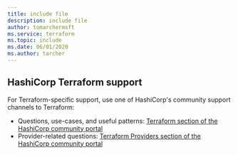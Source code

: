 ```yaml
---
title: include file
description: include file
author: tomarchermsft
ms.service: terraform
ms.topic: include
ms.date: 06/01/2020
ms.author: tarcher
---
```


## HashiCorp Terraform support

For Terraform-specific support, use one of HashiCorp's community support channels to Terraform:

- Questions, use-cases, and useful patterns: [Terraform section of the HashiCorp community portal](https://discuss.hashicorp.com/c/terraform-core)
- Provider-related questions: [Terraform Providers section of the HashiCorp community portal](https://discuss.hashicorp.com/c/terraform-providers)
